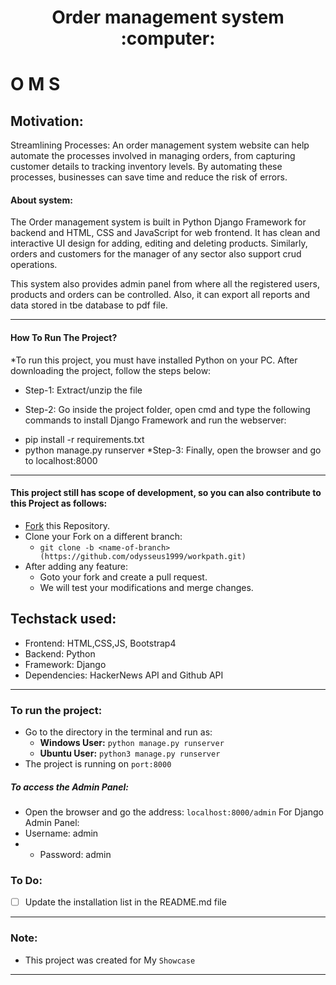 <div align="center">	
	<h1>Order management system :computer:</h1>
</div>

# O M S
## Motivation: 
Streamlining Processes: An order management system website can help automate the processes involved in managing orders, from capturing customer details to tracking inventory levels. By automating these processes, businesses can save time and reduce the risk of errors.
#### About system:
The Order management system is built in Python Django Framework for backend and HTML, CSS and JavaScript for web frontend. It has clean and interactive UI design for adding, editing and deleting products. Similarly, orders and customers for the manager of any sector also support crud operations.

This system also provides admin panel from where all the registered users, products and orders can be controlled. Also, it can export all reports and data stored in tbe database to pdf file.

------------------------------------------
#### How To Run The Project?
*To run this project, you must have installed Python on your PC. After downloading the project, follow the steps below:
* Step-1: Extract/unzip the file

* Step-2: Go inside the project folder, open cmd and type the following commands to install Django Framework and run the webserver:

- pip install -r requirements.txt
- python manage.py runserver
*Step-3: Finally, open the browser and go to localhost:8000
------------------------------------------

#### This project still has scope of development, so you can also contribute to this Project as follows:
* [Fork]((https://github.com/odysseus1999/workpath.git)) this Repository.
* Clone your Fork on a different branch:
	* `git clone -b <name-of-branch>(https://github.com/odysseus1999/workpath.git)`
* After adding any feature:
	* Goto your fork and create a pull request.
	* We will test your modifications and merge changes.
	

## Techstack used:
- Frontend: HTML,CSS,JS, Bootstrap4
- Backend: Python
- Framework: Django
- Dependencies: HackerNews API and Github API

------------------------------------------
### To run the project:
* Go to the directory in the terminal and run as:
	* **Windows User:** `python manage.py runserver`
	* **Ubuntu User:** `python3 manage.py runserver`
* The project is running on `port:8000`

##### To access the Admin Panel:
* Open the browser and go the address: `localhost:8000/admin`
	For Django Admin Panel:
 * Username: admin
 * * Password: admin



### To Do:
* [ ] Update the installation list in the README.md file

------------------------------------------

### Note:
- This project was created for My `Showcase`

------------------------------------------


